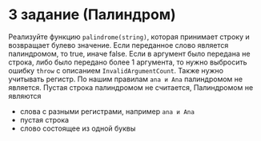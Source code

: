 # 3 задание (Палиндром)
Реализуйте функцию `palindrome(string)`, которая принимает строку и возвращает булево значение. 
Если переданное слово является палиндромом, то true, иначе false. Если в аргумент было передана не строка,
либо было передано более 1 аргумента, то нужно выбросить ошибку `throw` с описанием `InvalidArgumentCount`. Также нужно учитывать регистр. 
По нашим правилам `ana и Ana` палиндромом не является. Пустая строка палиндромом не считается, 
Палиндромом не являются
- слова с разными регистрами, например `ana и Ana`
- пустая строка
- слово состоящее из одной буквы
